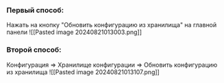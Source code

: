 ### Первый способ:
Нажать на кнопку "Обновить конфигурацию из хранилища" на главной панели
![[Pasted image 20240821013003.png]]
### Второй способ:
Конфигурация => Хранилище конфигурации => Обновить конфигурацию из хранилища
![[Pasted image 20240821013107.png]]